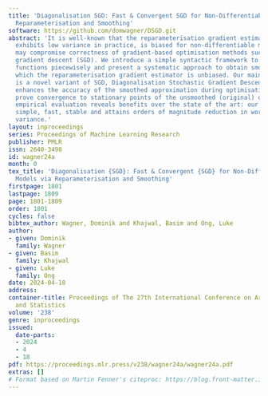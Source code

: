 ```yaml
---
title: 'Diagonalisation SGD: Fast & Convergent SGD for Non-Differentiable Models via
  Reparameterisation and Smoothing'
software: https://github.com/domwagner/DSGD.git
abstract: 'It is well-known that the reparameterisation gradient estimator, which
  exhibits low variance in practice, is biased for non-differentiable models. This
  may compromise correctness of gradient-based optimisation methods such as stochastic
  gradient descent (SGD). We introduce a simple syntactic framework to define non-differentiable
  functions piecewisely and present a systematic approach to obtain smoothings for
  which the reparameterisation gradient estimator is unbiased. Our main contribution
  is a novel variant of SGD, Diagonalisation Stochastic Gradient Descent, which progressively
  enhances the accuracy of the smoothed approximation during optimisation, and we
  prove convergence to stationary points of the unsmoothed (original) objective. Our
  empirical evaluation reveals benefits over the state of the art: our approach is
  simple, fast, stable and attains orders of magnitude reduction in work-normalised
  variance.'
layout: inproceedings
series: Proceedings of Machine Learning Research
publisher: PMLR
issn: 2640-3498
id: wagner24a
month: 0
tex_title: 'Diagonalisation {SGD}: Fast & Convergent {SGD} for Non-Differentiable
  Models via Reparameterisation and Smoothing'
firstpage: 1801
lastpage: 1809
page: 1801-1809
order: 1801
cycles: false
bibtex_author: Wagner, Dominik and Khajwal, Basim and Ong, Luke
author:
- given: Dominik
  family: Wagner
- given: Basim
  family: Khajwal
- given: Luke
  family: Ong
date: 2024-04-18
address:
container-title: Proceedings of The 27th International Conference on Artificial Intelligence
  and Statistics
volume: '238'
genre: inproceedings
issued:
  date-parts:
  - 2024
  - 4
  - 18
pdf: https://proceedings.mlr.press/v238/wagner24a/wagner24a.pdf
extras: []
# Format based on Martin Fenner's citeproc: https://blog.front-matter.io/posts/citeproc-yaml-for-bibliographies/
---
```

